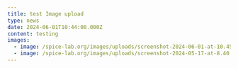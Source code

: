 ```yaml
---
title: test Image upload
type: news
date: 2024-06-01T10:44:00.000Z
content: testing
images:
  - image: /spice-lab.org/images/uploads/screenshot-2024-06-01-at-10.45.11 am.png
  - image: /spice-lab.org/images/uploads/screenshot-2024-05-17-at-8.40.04 pm.png
---
```

